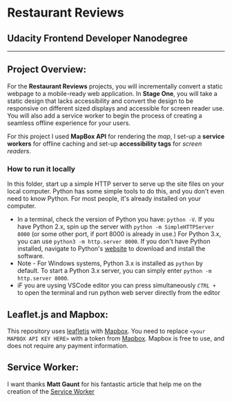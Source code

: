 #  Restaurant Reviews
## Udacity Frontend Developer Nanodegree
---


## Project Overview: 

For the **Restaurant Reviews** projects, you will incrementally convert a static webpage to a mobile-ready web application. In **Stage One**, you will take a static design that lacks accessibility and convert the design to be responsive on different sized displays and accessible for screen reader use. You will also add a service worker to begin the process of creating a seamless offline experience for your users.

For this project I used **MapBox API** for rendering the _map_, I set-up a **service workers** for offline caching and set-up **accessibility tags** for _screen readers_. 


### How to run it locally

In this folder, start up a simple HTTP server to serve up the site files on your local computer. Python has some simple tools to do this, and you don't even need to know Python. For most people, it's already installed on your computer.

* In a terminal, check the version of Python you have: `python -V`. If you have Python 2.x, spin up the server with `python -m SimpleHTTPServer 8000` (or some other port, if port 8000 is already in use.) For Python 3.x, you can use `python3 -m http.server 8000`. If you don't have Python installed, navigate to Python's [website](https://www.python.org/) to download and install the software.
* Note -  For Windows systems, Python 3.x is installed as `python` by default. To start a Python 3.x server, you can simply enter `python -m http.server 8000`.
* iF you are uysing VSCode editor you can press simultaneously _`CTRL + `_ to open the terminal and run python web server directly from the editor


## Leaflet.js and Mapbox:

This repository uses [leafletjs](https://leafletjs.com/) with [Mapbox](https://www.mapbox.com/). You need to replace `<your MAPBOX API KEY HERE>` with a token from [Mapbox](https://www.mapbox.com/). Mapbox is free to use, and does not require any payment information.

## Service Worker:

I want thanks **Matt Gaunt** for his fantastic article that help me on the creation of the [Service Worker](https://developers.google.com/web/fundamentals/primers/service-workers/)
